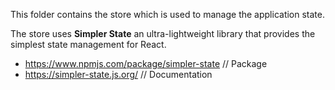 This folder contains the store which is used to manage the application state.

The store uses **Simpler State**
an ultra-lightweight library that provides the simplest state management for React.

- https://www.npmjs.com/package/simpler-state // Package
- https://simpler-state.js.org/ // Documentation
